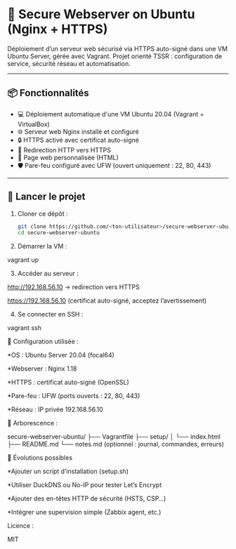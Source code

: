 # 🔐 Secure Webserver on Ubuntu (Nginx + HTTPS)

Déploiement d’un serveur web sécurisé via HTTPS auto-signé dans une VM Ubuntu Server, gérée avec Vagrant. Projet orienté TSSR : configuration de service, sécurité réseau et automatisation.

---

## 📦 Fonctionnalités

- 💻 Déploiement automatique d'une VM Ubuntu 20.04 (Vagrant + VirtualBox)
- 🌐 Serveur web Nginx installé et configuré
- 🔒 HTTPS activé avec certificat auto-signé
- 🔁 Redirection HTTP vers HTTPS
- 🧾 Page web personnalisée (HTML)
- 🛡️ Pare-feu configuré avec UFW (ouvert uniquement : 22, 80, 443)

---

## 🚀 Lancer le projet

1. Cloner ce dépôt :
   ```bash
   git clone https://github.com/<ton-utilisateur>/secure-webserver-ubuntu.git
   cd secure-webserver-ubuntu

2. Démarrer la VM :

vagrant up

3. Accéder au serveur :

http://192.168.56.10 → redirection vers HTTPS

https://192.168.56.10 (certificat auto-signé, acceptez l’avertissement)

4. Se connecter en SSH :

vagrant ssh

🧾 Configuration utilisée :

*OS : Ubuntu Server 20.04 (focal64)

*Webserver : Nginx 1.18

*HTTPS : certificat auto-signé (OpenSSL)

*Pare-feu : UFW (ports ouverts : 22, 80, 443)

*Réseau : IP privée 192.168.56.10

📁 Arborescence :

secure-webserver-ubuntu/
├── Vagrantfile
├── setup/
│   └── index.html
├── README.md
└── notes.md (optionnel : journal, commandes, erreurs)

🔧 Évolutions possibles

*Ajouter un script d’installation (setup.sh)

*Utiliser DuckDNS ou No-IP pour tester Let’s Encrypt

*Ajouter des en-têtes HTTP de sécurité (HSTS, CSP…)

*Intégrer une supervision simple (Zabbix agent, etc.)


Licence :

MIT